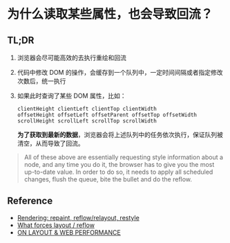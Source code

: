 # 为什么读取某些属性，也会导致回流？

## TL;DR

1. 浏览器会尽可能高效的去执行重绘和回流
2. 代码中修改 DOM 的操作，会缓存到一个队列中，一定时间间隔或者指定修改次数后，统一执行
3.  如果此时查询了某些 DOM 属性，比如：

    ```
    clientHeight clientLeft clientTop clientWidth 
    offsetHeight offsetLeft offsetParent offsetTop offsetWidth 
    scrollHeight scrollLeft scrollTop scrollWidth
    ```

    **为了获取到最新的数据**，浏览器会将上述队列中的任务依次执行，保证队列被清空，从而导致了回流。

> All of these above are essentially requesting style information about a node, and any time you do it, the browser has to give you the most up-to-date value. In order to do so, it needs to apply all scheduled changes, flush the queue, bite the bullet and do the reflow.

## Reference

* [Rendering: repaint, reflow/relayout, restyle](http://www.phpied.com/rendering-repaint-reflowrelayout-restyle/)
* [What forces layout / reflow](https://gist.github.com/paulirish/5d52fb081b3570c81e3a)
* [ON LAYOUT & WEB PERFORMANCE](https://kellegous.com/j/2013/01/26/layout-performance/)
